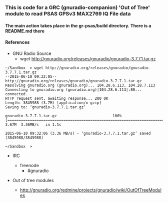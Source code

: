 
### This is code for a GRC (gnuradio-companion) 'Out of Tree' module to read PSAS GPSv3 MAX2769 IQ File data

#### The main action takes place in the gr-psas/build directory. There is a README.md there

#### References

* GNU Radio Source
  *  wget http://gnuradio.org/releases/gnuradio/gnuradio-3.7.7.1.tar.gz

```
~/Sandbox  > wget http://gnuradio.org/releases/gnuradio/gnuradio-3.7.7.1.tar.gz
--2015-06-10 09:32:05--  http://gnuradio.org/releases/gnuradio/gnuradio-3.7.7.1.tar.gz
Resolving gnuradio.org (gnuradio.org)... 104.28.6.113, 104.28.7.113
Connecting to gnuradio.org (gnuradio.org)|104.28.6.113|:80... connected.
HTTP request sent, awaiting response... 200 OK
Length: 3845988 (3.7M) [application/x-gzip]
Saving to: ‘gnuradio-3.7.7.1.tar.gz’

gnuradio-3.7.7.1.tar.gz                         100%[========================================================================================================>]   3.67M  3.36MB/s   in 1.1s   

2015-06-10 09:32:06 (3.36 MB/s) - ‘gnuradio-3.7.7.1.tar.gz’ saved [3845988/3845988]

~/Sandbox  > 

```

* IRC
  * freenode
    * #gnuradio

* Out of tree modules
  * http://gnuradio.org/redmine/projects/gnuradio/wiki/OutOfTreeModules



